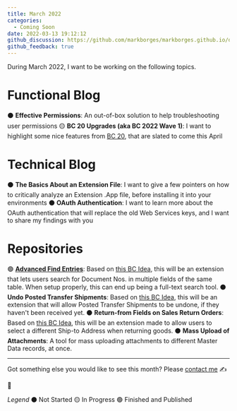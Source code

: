 ```yaml
---
title: March 2022
categories:
  - Coming Soon
date: 2022-03-13 19:12:12
github_discussion: https://github.com/markborges/markborges.github.io/discussions/3
github_feedback: true
---
```

During March 2022, I want to be working on the following topics.

<!--more-->
# Functional Blog
⚫ **Effective Permissions**: An out-of-box solution to help troubleshooting user permissions
🟡 **BC 20 Upgrades (aka BC 2022 Wave 1)**: I want to highlight some nice features from [BC 20](https://docs.microsoft.com/en-us/dynamics365-release-plan/2022wave1/smb/dynamics365-business-central/), that are slated to come this April

# Technical Blog
⚫ **The Basics About an Extension File**: I want to give a few pointers on how to critically analyze an Extension .App file, before installing it into your environments
⚫ **OAuth Authentication**: I want to learn more about the OAuth authentication that will replace the old Web Services keys, and I want to share my findings with you

# Repositories
🟢 [**Advanced Find Entries**](/2022/03/16/Advanced-Find-Entries/): Based on [this BC Idea](https://experience.dynamics.com/ideas/idea/?ideaid=173910b8-fdae-ea11-8b71-0003ff68f609), this will be an extension that lets users search for Document Nos. in multiple fields of the same table. When setup properly, this can end up being a full-text search tool.
⚫ **Undo Posted Transfer Shipments**: Based on [this BC Idea](https://experience.dynamics.com/ideas/idea/?ideaid=458b33be-5cf7-e911-b862-0003ff68ac6b), this will be an extension that will allow Posted Transfer Shipments to be undone, if they haven't been received yet.
⚫ **Return-from Fields on Sales Return Orders**: Based on [this BC Idea](https://experience.dynamics.com/ideas/idea/?ideaid=46105865-7f10-e911-9461-0003ff68e0da), this will be an extension made to allow users to select a different Ship-to Address when returning goods.
⚫ **Mass Upload of Attachments**: A tool for mass uploading attachments to different Master Data records, at once.

---
Got something else you would like to see this month? Please [contact me](mailto:markborges@gmail.com) ✍

🍻

_Legend_
⚫ Not Started
🟡 In Progress
🟢 Finished and Published